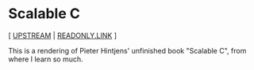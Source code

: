 # Scalable C

[ [UPSTREAM](https://github.com/booksbyus/scalable-c)
| [READONLY.LINK](https://readonly.link/books/https://books.xieyuheng.com/scalable-c/book.json) ]

This is a rendering of Pieter Hintjens' unfinished book "Scalable C",
from where I learn so much.
